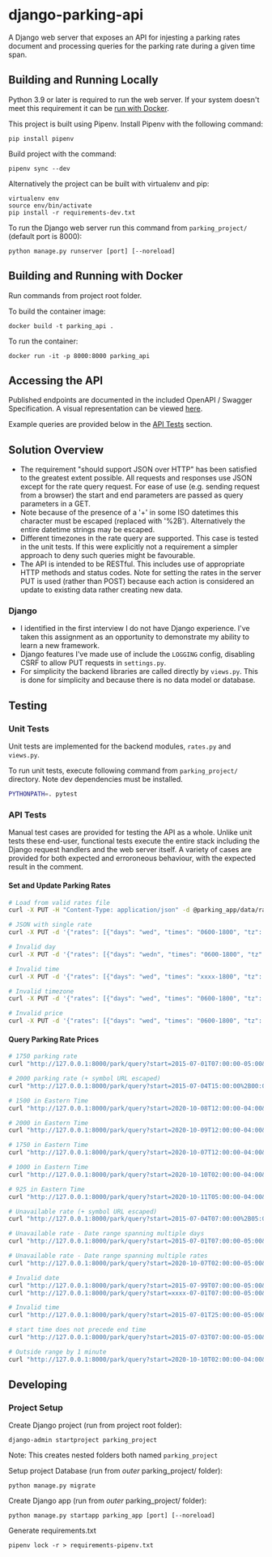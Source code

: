 # django-parking-api
A Django web server that exposes an API for injesting a parking rates document and processing queries for the parking rate during a given time span.


## Building and Running Locally
Python 3.9 or later is required to run the web server.  If your system doesn't meet this requirement it can be [run with Docker](#Building-and-Running-with-Docker).

This project is built using Pipenv.  Install Pipenv with the following command:
```
pip install pipenv
```

Build project with the command:
```
pipenv sync --dev
```

Alternatively the project can be built with virtualenv and pip:
```
virtualenv env
source env/bin/activate
pip install -r requirements-dev.txt
```

To run the Django web server run this command from `parking_project/` (default port is 8000):
```
python manage.py runserver [port] [--noreload]
```


## Building and Running with Docker
Run commands from project root folder.

To build the container image:
```
docker build -t parking_api .
```

To run the container:
```
docker run -it -p 8000:8000 parking_api
```


## Accessing the API
Published endpoints are documented in the included OpenAPI / Swagger Specification.  A visual representation can be viewed [here](https://petstore.swagger.io/?url=https://raw.githubusercontent.com/bruc3mackenzi3/django-parking-api/main/swagger.yaml).

Example queries are provided below in the [API Tests](#API-Tests) section.


## Solution Overview
* The requirement "should support JSON over HTTP" has been satisfied to the greatest extent possible.  All requests and responses use JSON except for the rate query request.  For ease of use (e.g. sending request from a browser) the start and end parameters are passed as query parameters in a GET.
* Note because of the presence of a '+' in some ISO datetimes this character must be escaped (replaced with '%2B').  Alternatively the entire datetime strings may be escaped.
* Different timezones in the rate query are supported.  This case is tested in the unit tests.  If this were explicitly not a requirement a simpler approach to deny such queries might be favourable.
* The API is intended to be RESTful.  This includes use of appropriate HTTP methods and status codes.  Note for setting the rates in the server PUT is used (rather than POST) because each action is considered an update to existing data rather creating new data.

### Django
* I identified in the first interview I do not have Django experience.  I've taken this assignment as an opportunity to demonstrate my ability to learn a new framework.
* Django features I've made use of include the `LOGGING` config, disabling CSRF to allow PUT requests in `settings.py`.
* For simplicity the backend libraries are called directly by `views.py`.  This is done for simplicity and because there is no data model or database.


## Testing

### Unit Tests
Unit tests are implemented for the backend modules, `rates.py` and `views.py`.

To run unit tests, execute following command from `parking_project/` directory.  Note dev dependencies must be installed.
```bash
PYTHONPATH=. pytest
```

### API Tests
Manual test cases are provided for testing the API as a whole.  Unlike unit tests these end-user, functional tests execute the entire stack including the Django request handlers and the web server itself.  A variety of cases are provided for both expected and erroroneous behaviour, with the expected result in the comment.

#### Set and Update Parking Rates
```bash
# Load from valid rates file
curl -X PUT -H "Content-Type: application/json" -d @parking_app/data/rates.json  "http://127.0.0.1:8000/park/rates"

# JSON with single rate
curl -X PUT -d '{"rates": [{"days": "wed", "times": "0600-1800", "tz": "America/Chicago", "price": 1750}]}'  "http://127.0.0.1:8000/park/rates"

# Invalid day
curl -X PUT -d '{"rates": [{"days": "wedn", "times": "0600-1800", "tz": "America/Chicago", "price": 1750}]}'  "http://127.0.0.1:8000/park/rates"

# Invalid time
curl -X PUT -d '{"rates": [{"days": "wed", "times": "xxxx-1800", "tz": "America/Chicago", "price": 1750}]}'  "http://127.0.0.1:8000/park/rates"

# Invalid timezone
curl -X PUT -d '{"rates": [{"days": "wed", "times": "0600-1800", "tz": "America/Scranton", "price": 1750}]}'  "http://127.0.0.1:8000/park/rates"

# Invalid price
curl -X PUT -d '{"rates": [{"days": "wed", "times": "0600-1800", "tz": "America/Chicago", "price": -1750}]}'  "http://127.0.0.1:8000/park/rates"
```

#### Query Parking Rate Prices
```bash
# 1750 parking rate
curl "http://127.0.0.1:8000/park/query?start=2015-07-01T07:00:00-05:00&end=2015-07-01T12:00:00-05:00"

# 2000 parking rate (+ symbol URL escaped)
curl "http://127.0.0.1:8000/park/query?start=2015-07-04T15:00:00%2B00:00&end=2015-07-04T20:00:00%2B00:00"

# 1500 in Eastern Time
curl "http://127.0.0.1:8000/park/query?start=2020-10-08T12:00:00-04:00&end=2020-10-08T18:00:00-04:00"

# 2000 in Eastern Time
curl "http://127.0.0.1:8000/park/query?start=2020-10-09T12:00:00-04:00&end=2020-10-09T18:00:00-04:00"

# 1750 in Eastern Time
curl "http://127.0.0.1:8000/park/query?start=2020-10-07T12:00:00-04:00&end=2020-10-07T18:00:00-04:00"

# 1000 in Eastern Time
curl "http://127.0.0.1:8000/park/query?start=2020-10-10T02:00:00-04:00&end=2020-10-10T06:00:00-04:00"

# 925 in Eastern Time
curl "http://127.0.0.1:8000/park/query?start=2020-10-11T05:00:00-04:00&end=2020-10-11T07:00:00-04:00"

# Unavailable rate (+ symbol URL escaped)
curl "http://127.0.0.1:8000/park/query?start=2015-07-04T07:00:00%2B05:00&end=2015-07-04T20:00:00%2B05:00"

# Unavailable rate - Date range spanning multiple days
curl "http://127.0.0.1:8000/park/query?start=2015-07-01T07:00:00-05:00&end=2015-07-02T12:00:00-05:00"

# Unavailable rate - Date range spanning multiple rates
curl "http://127.0.0.1:8000/park/query?start=2020-10-07T02:00:00-05:00&end=2020-10-07T18:00:00-05:00"

# Invalid date
curl "http://127.0.0.1:8000/park/query?start=2015-07-99T07:00:00-05:00&end=2015-07-01T12:00:00-05:00"
curl "http://127.0.0.1:8000/park/query?start=xxxx-07-01T07:00:00-05:00&end=2015-07-01T12:00:00-05:00"

# Invalid time
curl "http://127.0.0.1:8000/park/query?start=2015-07-01T25:00:00-05:00&end=2015-07-01T12:00:00-05:00"

# start time does not precede end time
curl "http://127.0.0.1:8000/park/query?start=2015-07-03T07:00:00-05:00&end=2015-07-02T12:00:00-05:00"

# Outside range by 1 minute
curl "http://127.0.0.1:8000/park/query?start=2020-10-10T02:00:00-04:00&end=2020-10-10T06:01:00-04:00"
```


## Developing
### Project Setup
Create Django project (run from project root folder):
```
django-admin startproject parking_project
```
Note: This creates nested folders both named `parking_project`

Setup project Database (run from _outer_ parking_project/ folder):
```
python manage.py migrate
```

Create Django app (run from _outer_ parking_project/ folder):
```
python manage.py startapp parking_app [port] [--noreload]
```

Generate requirements.txt
```
pipenv lock -r > requirements-pipenv.txt
```
